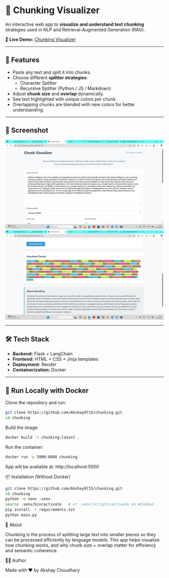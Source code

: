 # 🧩 Chunking Visualizer

An interactive web app to **visualize and understand text chunking** strategies used in NLP and Retrieval-Augmented Generation (RAG).  

🔗 **Live Demo:** [Chunking Visualizer](https://chunking-visualizer.onrender.com/)

---

## 🚀 Features
- Paste any text and split it into chunks.
- Choose different **splitter strategies**:
  - Character Splitter  
  - Recursive Splitter (Python / JS / Markdown)  
- Adjust **chunk size** and **overlap** dynamically.  
- See text highlighted with unique colors per chunk.  
- Overlapping chunks are blended with new colors for better understanding.  

---

## 📸 Screenshot

![App Screenshot 1](https://github.com/Akshay9715/Chunk-Visualizer/blob/main/assests/screenshot1.png?raw=true)
![App Screenshot 2](https://github.com/Akshay9715/Chunk-Visualizer/blob/main/assests/screenshot2.png?raw=true)

---

## 🛠️ Tech Stack
- **Backend:** Flask + LangChain  
- **Frontend:** HTML + CSS + Jinja templates  
- **Deployment:** Render  
- **Containerization:** Docker  

---

## 🐳 Run Locally with Docker
Clone the repository and run:

```bash
git clone https://github.com/Akshay9715/chunking.git
cd chunking
```
Build the image:

```bash
docker build -t chunking:latest .
```

Run the container:

```bash
docker run -p 5000:8080 chunking
```

App will be available at: http://localhost:5000

📦 Installation (Without Docker)

```bash
git clone https://github.com/Akshay9715/chunking.git
cd chunking
python -m venv .venv
source .venv/bin/activate   # or .venv\Scripts\activate on Windows
pip install -r requirements.txt
python main.py
```

📖 About

Chunking is the process of splitting large text into smaller pieces so they can be processed efficiently by language models.
This app helps visualize how chunking works, and why chunk size + overlap matter for efficiency and semantic coherence.

👨‍💻 Author

Made with ❤️ by Akshay Choudhary
